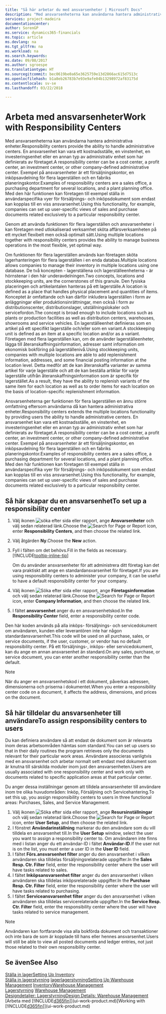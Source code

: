 ```yaml
---
title: "Så här arbetar du med ansvarsenheter | Microsoft Docs"
description: "Med ansvarsenheterna kan användarna hantera administrativa enheter. En ansvarsenhet kan vara ett kostnadsställe, en vinstenhet, en investeringsenhet eller en annan typ av administrativ enhet som har definierats av företaget."
services: project-madeira
documentationcenter: 
author: SorenGP
ms.service: dynamics365-financials
ms.topic: article
ms.devlang: na
ms.tgt_pltfrm: na
ms.workload: na
ms.search.keywords: 
ms.date: 09/08/2017
ms.author: sgroespe
ms.translationtype: HT
ms.sourcegitcommit: bec0619be0a65e3625759e13d2866ac615d7513c
ms.openlocfilehash: b1a8eb26783b7e93e9afe04b13298972af83175d
ms.contentlocale: sv-se
ms.lasthandoff: 03/22/2018

---
```

# <a name="work-with-responsibility-centers"></a><span data-ttu-id="3654c-104">Arbeta med ansvarsenheter</span><span class="sxs-lookup"><span data-stu-id="3654c-104">Work with Responsibility Centers</span></span>
<span data-ttu-id="3654c-105">Med ansvarsenheterna kan användarna hantera administrativa enheter.</span><span class="sxs-lookup"><span data-stu-id="3654c-105">Responsibility centers provide the ability to handle administrative centers.</span></span> <span data-ttu-id="3654c-106">En ansvarsenhet kan vara ett kostnadsställe, en vinstenhet, en investeringsenhet eller en annan typ av administrativ enhet som har definierats av företaget.</span><span class="sxs-lookup"><span data-stu-id="3654c-106">A responsibility center can be a cost center, a profit center, an investment center, or other company-defined administrative center.</span></span> <span data-ttu-id="3654c-107">Exempel på ansvarsenheter är ett försäljningskontor, en inköpsavdelning för flera lagerställen och en fabriks planeringskontor.</span><span class="sxs-lookup"><span data-stu-id="3654c-107">Examples of responsibility centers are a sales office, a purchasing department for several locations, and a plant planning office.</span></span> <span data-ttu-id="3654c-108">Med den här funktionen kan företagen till exempel ställa in användarspecifika vyer för försäljnings- och inköpsdokument som endast kan kopplas till en viss ansvarsenhet.</span><span class="sxs-lookup"><span data-stu-id="3654c-108">Using this functionality, for example, companies can set up user-specific views of sales and purchase documents related exclusively to a particular responsibility center.</span></span>  

<span data-ttu-id="3654c-109">Genom att använda funktionen för flera lagerställen och ansvarsenheter i kan företagen med utlokaliserad verksamhet sköta affärsverksamheten på ett mycket flexibelt men också optimalt sätt.</span><span class="sxs-lookup"><span data-stu-id="3654c-109">Using multiple locations together with responsibility centers provides the ability to manage business operations in the most flexible, yet optimal way.</span></span>

<span data-ttu-id="3654c-110">Om funktionen för flera lagerställen används kan företagen sköta lagerhanteringen för flera lagerställen i en enda databas.</span><span class="sxs-lookup"><span data-stu-id="3654c-110">Multiple locations allows companies to manage their inventory in multiple locations using one database.</span></span> <span data-ttu-id="3654c-111">De två koncepten - lagerställena och lagerställeenheterna - är hörnstenar i den här underavdelningen.</span><span class="sxs-lookup"><span data-stu-id="3654c-111">Two concepts, locations and stockkeeping units, are the cornerstones of this granule.</span></span> <span data-ttu-id="3654c-112">Den fysiska placeringen och artikelantalen hanteras på ett lagerställe.</span><span class="sxs-lookup"><span data-stu-id="3654c-112">A location is defined as a place that handles physical placement and quantities of items.</span></span> <span data-ttu-id="3654c-113">Konceptet är omfattande och kan därför inkludera lagerställen i form av anläggningar eller produktionsinrättningar, men också i form av distributionscenter, distributionslager, utställningslokaler och servicefordon.</span><span class="sxs-lookup"><span data-stu-id="3654c-113">The concept is broad enough to include locations such as plants or production facilities as well as distribution centers, warehouses, showrooms and service vehicles.</span></span> <span data-ttu-id="3654c-114">En lagerställeenhet definieras som en artikel på ett specifikt lagerställe och/eller som en variant.</span><span class="sxs-lookup"><span data-stu-id="3654c-114">A stockkeeping unit is defined as an item at a specific location and/or as a variant.</span></span> <span data-ttu-id="3654c-115">Företagen med flera lagerställen kan, om de använder lagerställeenheter, lägga till återanskaffningsinformation, adresser samt information om ekonomisk bokföring på lagerställenivå.</span><span class="sxs-lookup"><span data-stu-id="3654c-115">Using stockkeeping units, companies with multiple locations are able to add replenishment information, addresses, and some financial posting information at the location level.</span></span> <span data-ttu-id="3654c-116">Detta medför att de kan återanskaffa varianter av samma artikel för varje lagerställe och att de kan beställa artiklar för varje lagerställe utifrån återanskaffningsinformation som är specifik för lagerstället.</span><span class="sxs-lookup"><span data-stu-id="3654c-116">As a result, they have the ability to replenish variants of the same item for each location as well as to order items for each location on the basis of location-specific replenishment information.</span></span>  

<span data-ttu-id="3654c-117">Ansvarsenheterna ger funktionen för flera lagerställen en ännu större omfattning eftersom användarna då kan hantera administrativa enheter.</span><span class="sxs-lookup"><span data-stu-id="3654c-117">Responsibility centers extends the multiple locations functionality by providing users the ability to handle administrative centers.</span></span> <span data-ttu-id="3654c-118">En ansvarsenhet kan vara ett kostnadsställe, en vinstenhet, en investeringsenhet eller en annan typ av administrativ enhet som har definierats av företaget.</span><span class="sxs-lookup"><span data-stu-id="3654c-118">A responsibility center can be a cost center, a profit center, an investment center, or other company-defined administrative center.</span></span> <span data-ttu-id="3654c-119">Exempel på ansvarsenheter är ett försäljningskontor, en inköpsavdelning för flera lagerställen och en fabriks planeringskontor.</span><span class="sxs-lookup"><span data-stu-id="3654c-119">Examples of responsibility centers are a sales office, a purchasing department for several locations, and a plant planning office.</span></span> <span data-ttu-id="3654c-120">Med den här funktionen kan företagen till exempel ställa in användarspecifika vyer för försäljnings- och inköpsdokument som endast kan kopplas till en viss ansvarsenhet.</span><span class="sxs-lookup"><span data-stu-id="3654c-120">Using this functionality, for example, companies can set up user-specific views of sales and purchase documents related exclusively to a particular responsibility center.</span></span>

## <a name="to-set-up-a-responsibility-center"></a><span data-ttu-id="3654c-121">Så här skapar du en ansvarsenhet</span><span class="sxs-lookup"><span data-stu-id="3654c-121">To set up a responsibility center</span></span>  
1.  <span data-ttu-id="3654c-122">Välj ikonen ![söka efter sida eller rapport](media/ui-search/search_small.png "ikonen söka efter sida eller rapport"), ange **Ansvarsenheter** och välj sedan relaterad länk.</span><span class="sxs-lookup"><span data-stu-id="3654c-122">Choose the ![Search for Page or Report](media/ui-search/search_small.png "Search for Page or Report icon") icon, enter **Responsibility Centers**, and then choose the related link.</span></span>  
2.  <span data-ttu-id="3654c-123">Välj åtgärden **Ny**.</span><span class="sxs-lookup"><span data-stu-id="3654c-123">Choose the **New** action.</span></span>  
3.  <span data-ttu-id="3654c-124">Fyll i fälten om det behövs.</span><span class="sxs-lookup"><span data-stu-id="3654c-124">Fill in the fields as necessary.</span></span> [!INCLUDE[tooltip-inline-tip](includes/tooltip-inline-tip_md.md)]  

    <span data-ttu-id="3654c-125">Om du använder ansvarsenheter för att administrera ditt företag kan det vara praktiskt att ange en standardansvarsenhet för företaget.</span><span class="sxs-lookup"><span data-stu-id="3654c-125">If you are using responsibility centers to administer your company, it can be useful to have a default responsibility center for your company.</span></span>
4. <span data-ttu-id="3654c-126">Välj ikonen ![Söka efter sida eller rapport](media/ui-search/search_small.png "Ikonen Söka efter sida eller rapport"), ange **Företagsinformation** och välj sedan relaterad länk.</span><span class="sxs-lookup"><span data-stu-id="3654c-126">Choose the ![Search for Page or Report](media/ui-search/search_small.png "Search for Page or Report icon") icon, enter **Company Information**, and then choose the related link.</span></span>
5. <span data-ttu-id="3654c-127">I fältet **ansvarsenhet** anger du en ansvarsenhetskod.</span><span class="sxs-lookup"><span data-stu-id="3654c-127">In the **Responsibility Center** field, enter a responsibility center code.</span></span>

<span data-ttu-id="3654c-128">Den här koden används på alla inköps- försäljnings- och servicedokument om användaren, kunden eller leverantören inte har någon standardansvarsenhet.</span><span class="sxs-lookup"><span data-stu-id="3654c-128">This code will be used on all purchase, sales, or service documents, if the user, customer, or vendor has no default responsibility center.</span></span> <span data-ttu-id="3654c-129">På ett försäljnings-, inköps- eller servicedokument, kan du ange en annan ansvarsenhet än standard.</span><span class="sxs-lookup"><span data-stu-id="3654c-129">On any sales, purchase, or service document, you can enter another responsibility center than the default.</span></span>

> [!NOTE]  
>  <span data-ttu-id="3654c-130">När du anger en ansvarsenhetskod i ett dokument, påverkas adressen, dimensionerna och priserna i dokumentet.</span><span class="sxs-lookup"><span data-stu-id="3654c-130">When you enter a responsibility center code on a document, it affects the address, dimensions, and prices on the document.</span></span>  

## <a name="to-assign-responsibility-centers-to-users"></a><span data-ttu-id="3654c-131">Så här tilldelar du ansvarsenheter till användare</span><span class="sxs-lookup"><span data-stu-id="3654c-131">To assign responsibility centers to users</span></span>  
<span data-ttu-id="3654c-132">Du kan definiera användare så att endast de dokument som är relevanta inom deras arbetsområden hämtas som standard.</span><span class="sxs-lookup"><span data-stu-id="3654c-132">You can set up users so that in their daily routines the program retrieves only the documents relevant for their particular work areas.</span></span> <span data-ttu-id="3654c-133">Användare associeras vanligtvis med en ansvarsenhet och arbetar normalt sett endast med dokument som är knutna till särskilda moduler inom just den ansvarsenheten.</span><span class="sxs-lookup"><span data-stu-id="3654c-133">Users are usually associated with one responsibility center and work only with documents related to specific application areas at that particular center.</span></span>  

<span data-ttu-id="3654c-134">Du anger dessa inställningar genom att tilldela ansvarsenheter till användare inom tre olika huvudområden: Inköp, Försäljning och Servicehantering.</span><span class="sxs-lookup"><span data-stu-id="3654c-134">To set this up, you assign responsibility centers to users in three functional areas: Purchases, Sales, and Service Management.</span></span>  

1.  <span data-ttu-id="3654c-135">Välj ikonen ![Söka efter sida eller rapport](media/ui-search/search_small.png "Ikonen Söka efter sida eller rapport"), ange **Resursinställningar** och välj sedan relaterad länk.</span><span class="sxs-lookup"><span data-stu-id="3654c-135">Choose the ![Search for Page or Report](media/ui-search/search_small.png "Search for Page or Report icon") icon, enter **User Setup**, and then choose the related link.</span></span>  
2.  <span data-ttu-id="3654c-136">I fönstret **Användarinställning** markerar du den användare som du vill tilldela en ansvarsenhet till.</span><span class="sxs-lookup"><span data-stu-id="3654c-136">In the **User Setup** window, select the user you want to assign a responsibility center to.</span></span> <span data-ttu-id="3654c-137">Om användaren inte finns med i listan anger du ett användar-ID i fältet **Användar-ID**.</span><span class="sxs-lookup"><span data-stu-id="3654c-137">If the user not is on the list, you must enter a user ID in the **User ID** field.</span></span>  
3.  <span data-ttu-id="3654c-138">I fältet **Förs.ansvarsenhet filter** anger du den ansvarsenhet i vilken användaren ska tilldelas försäljningsrelaterade uppgifter.</span><span class="sxs-lookup"><span data-stu-id="3654c-138">In the **Sales Resp. Ctr. Filter** field, enter the responsibility center where the user will have tasks related to sales.</span></span>  
4.  <span data-ttu-id="3654c-139">I fältet **Inköpsansvarsenhet filter** anger du den ansvarsenhet i vilken användaren ska tilldelas inköpsrelaterade uppgifter.</span><span class="sxs-lookup"><span data-stu-id="3654c-139">In the **Purchase Resp. Ctr. Filter** field, enter the responsibility center where the user will have tasks related to purchasing.</span></span>  
5.  <span data-ttu-id="3654c-140">I fältet **Serviceansvarsenhet filter** anger du den ansvarsenhet i vilken användaren ska tilldelas servicerelaterade uppgifter.</span><span class="sxs-lookup"><span data-stu-id="3654c-140">In the **Service Resp. Ctr. Filter** field, enter the responsibility center where the user will have tasks related to service management.</span></span>  

> [!NOTE]  
>  <span data-ttu-id="3654c-141">Användaren kan fortfarande visa alla bokförda dokument och transaktioner och inte bara de som är kopplade till hans eller hennes ansvarsenhet.</span><span class="sxs-lookup"><span data-stu-id="3654c-141">Users will still be able to view all posted documents and ledger entries, not just those related to their own responsibility center.</span></span>

## <a name="see-also"></a><span data-ttu-id="3654c-142">Se även</span><span class="sxs-lookup"><span data-stu-id="3654c-142">See Also</span></span>  
[<span data-ttu-id="3654c-143">Ställa in lager</span><span class="sxs-lookup"><span data-stu-id="3654c-143">Setting Up Inventory</span></span>](inventory-setup-inventory.md)  
<span data-ttu-id="3654c-144">[Ställa in lagerstyrning](warehouse-setup-warehouse.md)
[lager](inventory-manage-inventory.md)[lagerstyrning](warehouse-manage-warehouse.md)</span><span class="sxs-lookup"><span data-stu-id="3654c-144">[Setting Up Warehouse Management](warehouse-setup-warehouse.md)
[Inventory](inventory-manage-inventory.md)[Warehouse Management](warehouse-manage-warehouse.md)</span></span>  
<span data-ttu-id="3654c-145">[Lagerstyrning](warehouse-manage-warehouse.md)  </span><span class="sxs-lookup"><span data-stu-id="3654c-145">[Warehouse Management](warehouse-manage-warehouse.md)  </span></span>  
[<span data-ttu-id="3654c-146">Designdetaljer: Lagerstyrning</span><span class="sxs-lookup"><span data-stu-id="3654c-146">Design Details: Warehouse Management</span></span>](design-details-warehouse-management.md)  
<span data-ttu-id="3654c-147">[Arbeta med [!INCLUDE[d365fin](includes/d365fin_md.md)]](ui-work-product.md)</span><span class="sxs-lookup"><span data-stu-id="3654c-147">[Working with [!INCLUDE[d365fin](includes/d365fin_md.md)]](ui-work-product.md)</span></span>

